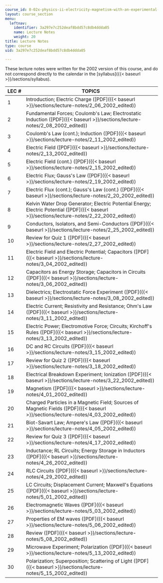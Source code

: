 ```yaml
---
course_id: 8-02x-physics-ii-electricity-magnetism-with-an-experimental-focus-spring-2005
layout: course_section
menu:
  leftnav:
    identifier: 3a297e7c252deaf8bdd57c8db4ddda05
    name: Lecture Notes
    weight: 20
title: Lecture Notes
type: course
uid: 3a297e7c252deaf8bdd57c8db4ddda05

---
```


These lecture notes were written for the 2002 version of this course, and do not correspond directly to the calendar in the [syllabus]({{< baseurl >}}/sections/syllabus).

| LEC # | TOPICS |
| --- | --- |
| 1 | Introduction; Electric Charge ([PDF]({{< baseurl >}}/sections/lecture-notes/2_06_2002_edited)) |
| 2 | Fundamental Forces; Coulomb's Law; Electrostatic Induction ([PDF]({{< baseurl >}}/sections/lecture-notes/2_08_2002_edited)) |
| 3 | Coulomb's Law (cont.); Induction ([PDF]({{< baseurl >}}/sections/lecture-notes/2_11_2002_edited)) |
| 4 | Electric Field ([PDF]({{< baseurl >}}/sections/lecture-notes/2_13_2002_edited)) |
| 5 | Electric Field (cont.) ([PDF]({{< baseurl >}}/sections/lecture-notes/2_15_2002_edited)) |
| 6 | Electric Flux; Gauss's Law ([PDF]({{< baseurl >}}/sections/lecture-notes/2_19_2002_edited)) |
| 7 | Electric Flux (cont.); Gauss's Law (cont.) ([PDF]({{< baseurl >}}/sections/lecture-notes/2_20_2002_edited)) |
| 8 | Kelvin Water Drop Generator; Electric Potential Energy; Electric Potential ([PDF]({{< baseurl >}}/sections/lecture-notes/2_22_2002_edited)) |
| 9 | Conductors, Isolators, and Semi-Conductors ([PDF]({{< baseurl >}}/sections/lecture-notes/2_25_2002_edited)) |
| 10 | Review for Quiz 1 ([PDF]({{< baseurl >}}/sections/lecture-notes/2_27_2002_edited)) |
| 11 | Electric Field and Electric Potential; Capacitors ([PDF]({{< baseurl >}}/sections/lecture-notes/3_04_2002_edited)) |
| 12 | Capacitors as Energy Storage; Capacitors in Circuits ([PDF]({{< baseurl >}}/sections/lecture-notes/3_06_2002_edited)) |
| 13 | Dielectrics; Electrostatic Force Experiment ([PDF]({{< baseurl >}}/sections/lecture-notes/3_08_2002_edited)) |
| 14 | Electric Current; Resistivity and Resistance; Ohm's Law ([PDF]({{< baseurl >}}/sections/lecture-notes/3_11_2002_edited)) |
| 15 | Electric Power; Electromotive Force; Circuits; Kirchoff's Rules ([PDF]({{< baseurl >}}/sections/lecture-notes/3_13_2002_edited)) |
| 16 | DC and RC Circuits ([PDF]({{< baseurl >}}/sections/lecture-notes/3_15_2002_edited)) |
| 17 | Review for Quiz 2 ([PDF]({{< baseurl >}}/sections/lecture-notes/3_18_2002_edited)) |
| 18 | Electrical Breakdown Experiment; Ionization ([PDF]({{< baseurl >}}/sections/lecture-notes/3_22_2002_edited)) |
| 19 | Magnetism ([PDF]({{< baseurl >}}/sections/lecture-notes/4_01_2002_edited)) |
| 20 | Charged Particles in a Magnetic Field; Sources of Magnetic Fields ([PDF]({{< baseurl >}}/sections/lecture-notes/4_03_2002_edited)) |
| 21 | Biot-Savart Law; Ampere's Law ([PDF]({{< baseurl >}}/sections/lecture-notes/4_05_2002_edited)) |
| 22 | Review for Quiz 3 ([PDF]({{< baseurl >}}/sections/lecture-notes/4_17_2002_edited)) |
| 23 | Inductance; RL Circuits; Energy Storage in Inductors ([PDF]({{< baseurl >}}/sections/lecture-notes/4_26_2002_edited)) |
| 24 | RLC Circuits ([PDF]({{< baseurl >}}/sections/lecture-notes/4_29_2002_edited)) |
| 25 | LC Circuits; Displacement Current; Maxwell's Equations ([PDF]({{< baseurl >}}/sections/lecture-notes/5_01_2002_edited)) |
| 26 | Electromagnetic Waves ([PDF]({{< baseurl >}}/sections/lecture-notes/5_03_2002_edited)) |
| 27 | Properties of EM waves ([PDF]({{< baseurl >}}/sections/lecture-notes/5_06_2002_edited)) |
| 28 | Review ([PDF]({{< baseurl >}}/sections/lecture-notes/5_08_2002_edited)) |
| 29 | Microwave Experiment; Polarization ([PDF]({{< baseurl >}}/sections/lecture-notes/5_13_2002_edited)) |
| 30 | Polarization; Superposition; Scattering of Light ([PDF]({{< baseurl >}}/sections/lecture-notes/5_15_2002_edited))